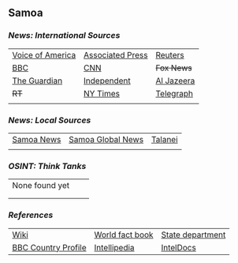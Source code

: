 ## Samoa ##

### _News: International Sources_ ###
|   |   |   |
| --- | --- | --- |
| [Voice of America](https://www.voanews.com/search?search_api_fulltext=Samoa&type=1&sort_by=publication_time) | [Associated Press](https://apnews.com/AmericanSamoa) | [Reuters](https://www.reuters.com/search/news?sortBy=&dateRange=&blob=samoa) |
| [BBC](https://www.bbc.com/news/topics/cg41ylwvwlpt/samoa) | [CNN](https://www.cnn.com/search/?q=Samoa&size=10&type=article) | ~~Fox News~~ |
| [The Guardian](https://www.theguardian.com/world/samoa) | [Independent](https://www.independent.co.uk/topic/samoa) | [Al Jazeera](https://www.aljazeera.com/Search/?q=samoa) |
| ~~RT~~ | [NY Times](https://www.nytimes.com/topic/destination/samoa?searchResultPosition=0) | [Telegraph](https://www.telegraph.co.uk/samoa/) |
|  |  |  |

### _News: Local Sources_ ###
|   |   |   |
| --- | --- | --- |
| [Samoa News](https://samoanews.com/) | [Samoa Global News](https://samoaglobalnews.com/) | [Talanei](https://www.talanei.com/) |
|  |  |  |

### _OSINT: Think Tanks_ ###
|  |  |  |
| --- | --- | --- |
| None found yet []() | []() | []() |
| []() | []() | []() |
| []() | []() | []() |


### _References_ ###
|   |   |   |
| --- | --- | --- |
| [Wiki](https://en.wikipedia.org/wiki/Samoa) | [World fact book](https://www.cia.gov/library/publications/resources/the-world-factbook/geos/ws.html) | [State department](https://www.state.gov/countries-areas/samoa/) |
| [BBC Country Profile](https://www.bbc.com/news/world-asia-15655855) | [Intellipedia](https://intellipedia.intelink.gov/wiki/Samoa) | [IntelDocs](https://inteldocs.intelink.gov/search/folder?q=Samoa) |
